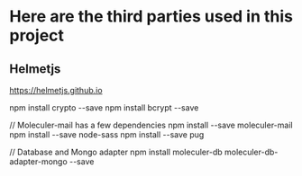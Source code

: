 # Here are the third parties used in this project

## Helmetjs
https://helmetjs.github.io

npm install crypto --save 
npm install bcrypt --save

// Moleculer-mail has a few dependencies
npm install --save moleculer-mail
npm install --save node-sass
npm install --save pug

// Database and Mongo adapter
npm install moleculer-db moleculer-db-adapter-mongo --save

